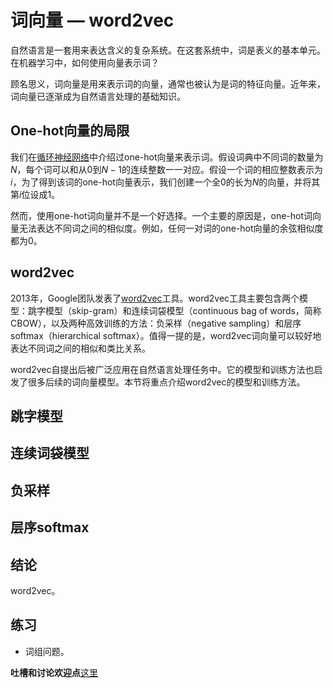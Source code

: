 # 词向量 — word2vec


自然语言是一套用来表达含义的复杂系统。在这套系统中，词是表义的基本单元。在机器学习中，如何使用向量表示词？

顾名思义，词向量是用来表示词的向量，通常也被认为是词的特征向量。近年来，词向量已逐渐成为自然语言处理的基础知识。


## One-hot向量的局限

我们在[循环神经网络](../chapter_recurrent-neural-networks/rnn-scratch.md)中介绍过one-hot向量来表示词。假设词典中不同词的数量为$N$，每个词可以和从0到$N-1$的连续整数一一对应。假设一个词的相应整数表示为$i$，为了得到该词的one-hot向量表示，我们创建一个全0的长为$N$的向量，并将其第$i$位设成1。

然而，使用one-hot词向量并不是一个好选择。一个主要的原因是，one-hot词向量无法表达不同词之间的相似度。例如，任何一对词的one-hot向量的余弦相似度都为0。


## word2vec

2013年，Google团队发表了[word2vec](https://code.google.com/archive/p/word2vec/)工具。word2vec工具主要包含两个模型：跳字模型（skip-gram）和连续词袋模型（continuous bag of words，简称CBOW），以及两种高效训练的方法：负采样（negative sampling）和层序softmax（hierarchical softmax）。值得一提的是，word2vec词向量可以较好地表达不同词之间的相似和类比关系。

word2vec自提出后被广泛应用在自然语言处理任务中。它的模型和训练方法也启发了很多后续的词向量模型。本节将重点介绍word2vec的模型和训练方法。



## 跳字模型



## 连续词袋模型

## 负采样

## 层序softmax

## 结论

word2vec。


## 练习

* 词组问题。


**吐槽和讨论欢迎点**[这里](https://discuss.gluon.ai/t/topic/4203)
